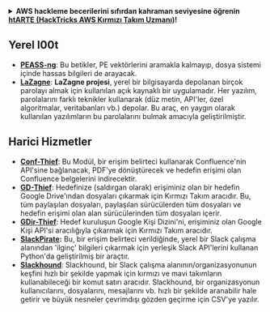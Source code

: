 <details>

<summary><strong>AWS hackleme becerilerini sıfırdan kahraman seviyesine öğrenin</strong> <a href="https://training.hacktricks.xyz/courses/arte"><strong>htARTE (HackTricks AWS Kırmızı Takım Uzmanı)</strong></a><strong>!</strong></summary>

HackTricks'ı desteklemenin diğer yolları:

* Şirketinizi HackTricks'te **reklamını görmek** veya HackTricks'i **PDF olarak indirmek** için [**ABONELİK PLANLARINI**](https://github.com/sponsors/carlospolop) kontrol edin!
* [**Resmi PEASS & HackTricks ürünlerini**](https://peass.creator-spring.com) edinin
* [**The PEASS Ailesi'ni**](https://opensea.io/collection/the-peass-family) keşfedin, özel [**NFT'lerimiz**](https://opensea.io/collection/the-peass-family) koleksiyonumuz
* 💬 [**Discord grubuna**](https://discord.gg/hRep4RUj7f) veya [**telegram grubuna**](https://t.me/peass) **katılın** veya bizi **Twitter'da** 🐦 [**@hacktricks_live**](https://twitter.com/hacktricks_live)** takip edin**.
* **Hacking hilelerinizi** [**HackTricks**](https://github.com/carlospolop/hacktricks) ve [**HackTricks Cloud**](https://github.com/carlospolop/hacktricks-cloud) github depolarına **PR göndererek paylaşın**.

</details>


## **Yerel l00t**

* [**PEASS-ng**](https://github.com/carlospolop/PEASS-ng): Bu betikler, PE vektörlerini aramakla kalmayıp, dosya sistemi içinde hassas bilgileri de arayacak.
* [**LaZagne**](https://github.com/AlessandroZ/LaZagne): **LaZagne projesi**, yerel bir bilgisayarda depolanan birçok parolayı almak için kullanılan açık kaynaklı bir uygulamadır. Her yazılım, parolalarını farklı teknikler kullanarak (düz metin, API'ler, özel algoritmalar, veritabanları vb.) depolar. Bu araç, en yaygın olarak kullanılan yazılımların bu parolalarını bulmak amacıyla geliştirilmiştir.

## **Harici Hizmetler**

* [**Conf-Thief**](https://github.com/antman1p/Conf-Thief): Bu Modül, bir erişim belirteci kullanarak Confluence'nin API'sine bağlanacak, PDF'ye dönüştürecek ve hedefin erişimi olan Confluence belgelerini indirecektir.
* [**GD-Thief**](https://github.com/antman1p/GD-Thief): Hedefinize (saldırgan olarak) erişiminiz olan bir hedefin Google Drive'ından dosyaları çıkarmak için Kırmızı Takım aracıdır. Bu, tüm paylaşılan dosyaları, paylaşılan sürücülerden tüm dosyaları ve hedefin erişimi olan alan sürücülerinden tüm dosyaları içerir.
* [**GDir-Thief**](https://github.com/antman1p/GDir-Thief): Hedef kuruluşun Google Kişi Dizini'ni, erişiminiz olan Google Kişi API'si aracılığıyla çıkarmak için Kırmızı Takım aracıdır.
* [**SlackPirate**](https://github.com/emtunc/SlackPirate)**:** Bu, bir erişim belirteci verildiğinde, yerel bir Slack çalışma alanından 'ilginç' bilgileri çıkarmak için yerleşik Slack API'lerini kullanan Python'da geliştirilmiş bir araçtır.
*   [**Slackhound**](https://github.com/BojackThePillager/Slackhound): Slackhound, bir Slack çalışma alanının/organizasyonunun keşfini hızlı bir şekilde yapmak için kırmızı ve mavi takımların kullanabileceği bir komut satırı aracıdır. Slackhound, bir organizasyonun kullanıcılarını, dosyalarını, mesajlarını vb. hızlı bir şekilde aranabilir hale getirir ve büyük nesneler çevrimdışı gözden geçirme için CSV'ye yazılır.
